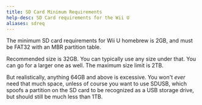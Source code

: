 ```yaml
---
title: SD Card Minimum Requirements
help-desc: SD Card requirements for the Wii U
aliases: sdreq
---
```


The minimum SD card requirements for Wii U homebrew is 2GB, and must be FAT32 with an MBR partition table.

Recommended size is 32GB. You can typically use any size under that. You can go for a larger one as well. The maximum size limit is 2TB. 

But realistically, anything 64GB and above is excessive. You won't *ever* need that much space, unless of course you want to use SDUSB, which spoofs a partition on the SD card to be recognized as a USB storage drive, but should still be much less than 1TB.
